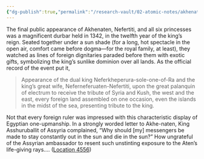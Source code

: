 ```yaml
---
{"dg-publish":true,"permalink":"/research-vault/02-atomic-notes/akhenaten-and-tribute-received-from-the-mediterranean-world/"}
---
```


The final public appearance of Akhenaten, Nefertiti, and all six princesses was a magnificent durbar held in 1342, in the twelfth year of the king’s reign. Seated together under a sun shade (for a long, hot spectacle in the open air, comfort came before dogma—for the royal family, at least), they watched as lines of foreign dignitaries paraded before them with exotic gifts, symbolizing the king’s sunlike dominion over all lands. As the official record of the event put it, 

> Appearance of the dual king Neferkheperura-sole-one-of-Ra and the king’s great wife, Neferneferuaten-Nefertiti, upon the great palanquin of electrum to receive the tribute of Syria and Kush, the west and the east, every foreign land assembled on one occasion, even the islands in the midst of the sea, presenting tribute to the king.

Not that every foreign ruler was impressed with this characteristic display of Egyptian one-upmanship. In a strongly worded letter to Akhe-naten, King Asshuruballit of Assyria complained, “Why should [my] messengers be made to stay constantly out in the sun and die in the sun?” How ungrateful of the Assyrian ambassador to resent such unstinting exposure to the Aten’s life-giving rays.… ([Location 4556](https://readwise.io/to_kindle?action=open&asin=B004FGMZAI&location=4556))